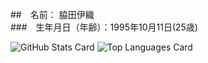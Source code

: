 ##　名前： 脇田伊織  
###　生年月日（年齢）：1995年10月11日(25歳)   

![GitHub Stats Card](https://github-readme-stats.vercel.app/api?username=ioio08&show_icons=true)
![Top Languages Card](https://github-readme-stats.vercel.app/api/top-langs/?username=ioio08)
